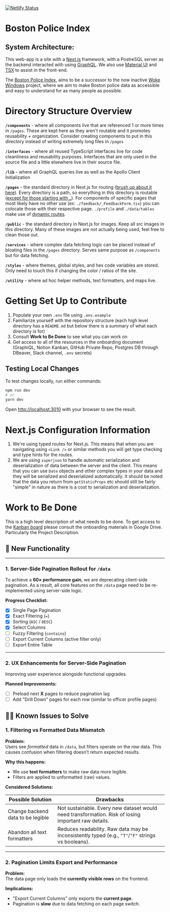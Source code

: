 [![Netlify Status](https://api.netlify.com/api/v1/badges/168b2ed1-4784-4179-b85b-84a67618a35e/deploy-status)](https://app.netlify.com/sites/dev-bpi/deploys)

# Boston Police Index

## System Architecture:

This web-app is a site with a [Next.js](https://nextjs.org/) framework, with a PostreSQL server as the backend interacted with using [GraphQL](https://graphql.org/). We also use [Material UI](https://mui.com) and [TSX](https://www.npmjs.com/package/tsx) to assist in the front-end.

The [Boston Police Index](https://dev-bpi.netlify.app), aims to be a successor to the now inactive [Woke Windows](https://www.wokewindows.org) project, where we aim to make Boston police data as accessible and easy to understand for as many people as possible.

# Directory Structure Overview

**`/components`** - where all components live that are referenced 1 or more times in `/pages`. These are kept here as they aren't routable and it promotes reusability + organization. Consider creating components to put in this directory instead of writing extremely long files in `/pages` 

**`/interfaces`** - where all reused TypeScript interfaces live for code cleanliness and reusability purposes. Interfaces that are only used in the source file and a little elsewhere live in their source file.

**`/lib`** - where all GraphQL queries live as well as the Apollo Client Initialization 

**`/pages`** - the standard directory in Next.js for routing ([brush up about it here](https://nextjs.org/docs/pages/building-your-application/routing/pages-and-layouts)). Every directory is a path, so everything in this directory is routable ([except for those starting with _](https://nextjs.org/docs/app/getting-started/project-structure#private-folders)). For components of specific pages that most likely have no other use (ex: `./feedback/_FeedbackForm.tsx`) you can colocate those with their respective page. `./profile` and `./data/tables` make use of [dynamic routes](https://nextjs.org/docs/app/getting-started/project-structure#private-folders).

**`/public`** - the standard directory in Next.js for images. Keep all src images in this directory. Many of these images are not actually being used, feel free to clean those out.

**`/services`** - where complex data fetching logic can be placed instead of bloating files in the `/pages` directory. Serves same purpose as `/components` but for data fetching.

**`/styles`** - where themes, global styles, and hex code variables are stored. Only need to touch this if changing the color / ratios of the site.

**`/utility`** - where ad hoc helper methods, text formatters, and maps live. 


# Getting Set Up to Contribute
1. Populate your own `.env` file using `.env.example`
2. Familiarize yourself with the repository structure (each high level directory has a `README.md` but below there is a summary of what each directory is for)
3. Consult **Work to Be Done** to see what you can work on
4. Get access to all of the resources in the onboarding document (GraphiQL, Notion Kanban, GitHub Private Repo, Postgres DB through DBeaver, Slack channel, `.env` secrets)

## Testing Local Changes
To test changes locally, run either commands:

```bash
npm run dev
# or
yarn dev
```

Open [http://localhost:3010](http://localhost:3010) with your browser to see the result.

# Next.js Configuration Information
1. We're using typed routes for Next.js. This means that when you are navigating using `<Link />` or similar methods you will get type checking and type hints for the routes.
2. We are using `superjson` to handle automatic serialization and deserialization of data between the server and the client. This means that you can use `Date` objects and other complex types in your data and they will be serialized and deserialized automatically. It should be noted that the data you return from `getStaticProps` etc should still be fairly "simple" in nature as there is a cost to serialization and deserialization.


# Work to Be Done
This is a high level description of what needs to be done. To get access to the [Kanban board](https://www.atlassian.com/agile/kanban/boards#:~:text=A%20kanban%20board%20is%20an,order%20in%20their%20daily%20work.) please consult the onboarding materials in Google Drive. Particularly the Project Description.

## 🚀 New Functionality

---

### 1. Server-Side Pagination Rollout for `/data`

To achieve a **60× performance gain**, we are deprecating client-side pagination. As a result, all core features on the `/data` page need to be re-implemented using server-side logic.

**Progress Checklist:**

- [x] Single Page Pagination  
- [x] Exact Filtering (`=`)  
- [x] Sorting (`ASC` / `DESC`)  
- [x] Select Columns  
- [ ] Fuzzy Filtering (`contains`)  
- [ ] Export Current Columns (active filter only)  
- [ ] Export Entire Table  

---

### 2. UX Enhancements for Server-Side Pagination

Improving user experience alongside functional upgrades.

**Planned Improvements:**

- [ ] Preload next **X** pages to reduce pagination lag  
- [ ] Add "Drill Down" pages for each row (similar to officer profile pages) 

## 👷‍♂️ Known Issues to Solve
### 1. Filtering vs Formatted Data Mismatch

**Problem:**  
Users see *formatted* data in `/data`, but filters operate on the *raw* data. This causes confusion when filtering doesn’t return expected results.

**Why this happens:**
- We use **text formatters** to make raw data more legible.
- Filters are applied to unformatted (raw) values.

**Considered Solutions:**

| Possible Solution                     | Drawbacks                                                                                          |
|--------------------------------------|-----------------------------------------------------------------------------------------------------|
| Change backend data to be legible    | Not sustainable. Every new dataset would need transformation. Risk of losing important raw details. |
| Abandon all text formatters          | Reduces readability. Raw data may be inconsistently typed (e.g., `"T"`/`"F"` strings vs booleans).  |

---

### 2. Pagination Limits Export and Performance

**Problem:**  
The data page only loads the **currently visible rows** on the frontend.

**Implications:**
- "Export Current Columns" only exports the **current page**.
- Pagination is **slow** due to data fetching on each page switch.